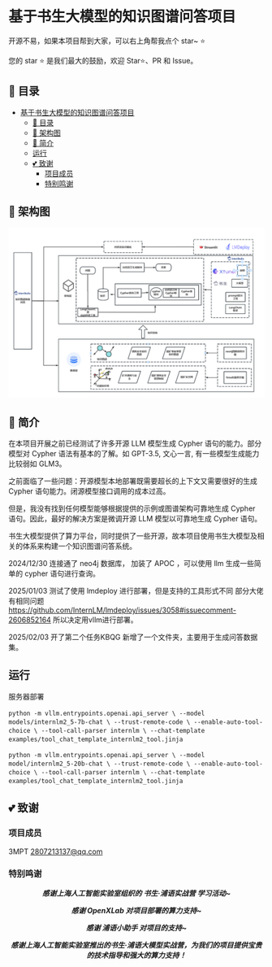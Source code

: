# 基于书生大模型的知识图谱问答项目

开源不易，如果本项目帮到大家，可以右上角帮我点个 star~ ⭐

您的 star ⭐ 是我们最大的鼓励，欢迎 Star⭐、PR 和 Issue。

## 📖 目录

- [基于书生大模型的知识图谱问答项目](#基于书生大模型的知识图谱问答项目)
  - [📖 目录](#-目录)
  - [🔄 架构图](#-架构图)
  - [📝 简介](#-简介)
  - [运行](#运行)
  - [💕 致谢](#-致谢)
    - [项目成员](#项目成员)
    - [特别鸣谢](#特别鸣谢)

## 🔄 架构图

![知识图谱问答系统](assets/架构图.png)

## 📝 简介

在本项目开展之前已经测试了许多开源 LLM 模型生成 Cypher 语句的能力。部分模型对 Cypher 语法有基本的了解。如 GPT-3.5, 文心一言, 有一些模型生成能力比较弱如 GLM3。

之前面临了一些问题：开源模型本地部署既需要超长的上下文又需要很好的生成 Cypher 语句能力。闭源模型接口调用的成本过高。

但是，我没有找到任何模型能够根据提供的示例或图谱架构可靠地生成 Cypher 语句。因此，最好的解决方案是微调开源 LLM 模型以可靠地生成 Cypher 语句。

书生大模型提供了算力平台，同时提供了一些开源，故本项目使用书生大模型及相关的体系来构建一个知识图谱问答系统。

2024/12/30 连接通了 neo4j 数据库， 加装了 APOC ，可以使用 llm 生成一些简单的 cypher 语句进行查询。

2025/01/03 测试了使用 lmdeploy 进行部署，但是支持的工具形式不同 部分大佬有相同问题<https://github.com/InternLM/lmdeploy/issues/3058#issuecomment-2606852164> 所以决定用vllm进行部署。

2025/02/03 开了第二个任务KBQG 新增了一个文件夹，主要用于生成问答数据集。

## 运行

服务器部署

`python -m vllm.entrypoints.openai.api_server \
    --model models/internlm2_5-7b-chat \
    --trust-remote-code \
    --enable-auto-tool-choice \
    --tool-call-parser internlm \
    --chat-template examples/tool_chat_template_internlm2_tool.jinja`

`python -m vllm.entrypoints.openai.api_server \
    --model model/internlm2_5-20b-chat \
    --trust-remote-code \
    --enable-auto-tool-choice \
    --tool-call-parser internlm \
    --chat-template examples/tool_chat_template_internlm2_tool.jinja`

## 💕 致谢

### 项目成员

3MPT 2807213137@qq.com

### 特别鸣谢

<div align="center">

**_感谢上海人工智能实验室组织的 书生·浦语实战营 学习活动~_**

**_感谢 OpenXLab 对项目部署的算力支持~_**

**_感谢 浦语小助手 对项目的支持~_**

**_感谢上海人工智能实验室推出的书生·浦语大模型实战营，为我们的项目提供宝贵的技术指导和强大的算力支持！_**
